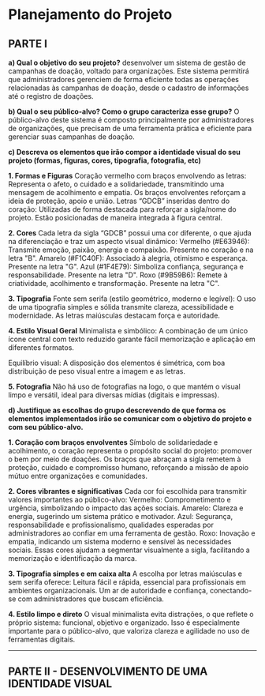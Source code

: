 # Planejamento do Projeto   

## PARTE I

**a) Qual o objetivo do seu projeto?** 
desenvolver um sistema de gestão de campanhas de doação, voltado para organizações. Este sistema permitirá que administradores gerenciem de forma eficiente todas as operações relacionadas às campanhas de doação, desde o cadastro de informações até o registro de doações.

**b) Qual o seu público-alvo? Como o grupo caracteriza esse grupo?**
O público-alvo deste sistema é composto principalmente por administradores de organizações, que precisam de uma ferramenta prática e eficiente para gerenciar suas campanhas de doação.

**c) Descreva os elementos que irão compor a identidade visual do seu projeto (formas, figuras, cores, tipografia, fotografia, etc)**

  **1. Formas e Figuras**
    Coração vermelho com braços envolvendo as letras: Representa o afeto, o cuidado e a solidariedade, transmitindo uma mensagem de acolhimento e empatia. Os braços envolventes reforçam a ideia de proteção, apoio e união.
    Letras “GDCB” inseridas dentro do coração: Utilizadas de forma destacada para reforçar a sigla/nome do projeto. Estão posicionadas de maneira integrada à figura central.
    
  **2. Cores**
    Cada letra da sigla “GDCB” possui uma cor diferente, o que ajuda na diferenciação e traz um aspecto visual dinâmico:
    Vermelho (#E63946): Transmite emoção, paixão, energia e compaixão. Presente no coração e na letra "B".
    Amarelo (#F1C40F): Associado à alegria, otimismo e esperança. Presente na letra "G".
    Azul (#1F4E79): Simboliza confiança, segurança e responsabilidade. Presente na letra "D".
    Roxo (#9B59B6): Remete à criatividade, acolhimento e transformação. Presente na letra "C".
    
  **3. Tipografia**
  Fonte sem serifa (estilo geométrico, moderno e legível): O uso de uma tipografia simples e sólida transmite clareza, acessibilidade e modernidade. As letras maiúsculas destacam força e autoridade.
  
  **4. Estilo Visual Geral**
  Minimalista e simbólico: A combinação de um único ícone central com texto reduzido garante fácil memorização e aplicação em diferentes formatos.
  
  Equilíbrio visual: A disposição dos elementos é simétrica, com boa distribuição de peso visual entre a imagem e as letras.
  
  **5. Fotografia**
  Não há uso de fotografias na logo, o que mantém o visual limpo e versátil, ideal para diversas mídias (digitais e impressas).

**d) Justifique as escolhas do grupo descrevendo de que forma os elementos implementados irão se comunicar com o objetivo do projeto e com seu público-alvo.**

 **1. Coração com braços envolventes**
 Símbolo de solidariedade e acolhimento, o coração representa o propósito social do projeto: promover o bem por meio de doações.
 Os braços que abraçam a sigla remetem à proteção, cuidado e compromisso humano, reforçando a missão de apoio mútuo entre organizações e comunidades.
 
 **2. Cores vibrantes e significativas**
 Cada cor foi escolhida para transmitir valores importantes ao público-alvo:
 Vermelho: Comprometimento e urgência, simbolizando o impacto das ações sociais.
 Amarelo: Clareza e energia, sugerindo um sistema prático e motivador.
 Azul: Segurança, responsabilidade e profissionalismo, qualidades esperadas por administradores ao confiar em uma ferramenta de gestão.
 Roxo: Inovação e empatia, indicando um sistema moderno e sensível às necessidades sociais.
 Essas cores ajudam a segmentar visualmente a sigla, facilitando a memorização e identificação da marca.
 
 **3. Tipografia simples e em caixa alta**
 A escolha por letras maiúsculas e sem serifa oferece:
 Leitura fácil e rápida, essencial para profissionais em ambientes organizacionais.
 Um ar de autoridade e confiança, conectando-se com administradores que buscam eficiência.
 
 **4. Estilo limpo e direto**
 O visual minimalista evita distrações, o que reflete o próprio sistema: funcional, objetivo e organizado.
 Isso é especialmente importante para o público-alvo, que valoriza clareza e agilidade no uso de ferramentas digitais.
 
***

## PARTE II - DESENVOLVIMENTO DE UMA IDENTIDADE VISUAL





